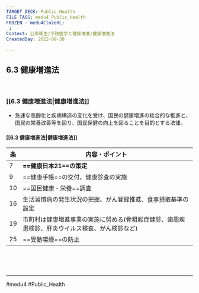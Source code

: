 ```yaml
---
TARGET DECK: Public_Health
FILE TAGS: medu4 Public_Health
FROZEN - medu4ClozeHL:
 : 
Context: 公衆衛生/予防医学と健康増進/健康増進法
CreatedDay: 2022-09-30

---
```


## 6.3 健康増進法

<br>

### [[6.3 健康増進法|健康増進法]]
- 急速な高齢化と疾病構造の変化を受け、国民の健康増進の総合的な推進と、国民の栄養改善等を図り、国民保健の向上を図ることを目的とする法律。
#### [[6.3 健康増進法|健康増進法]]
| 条  | 内容・ポイント                                                                                 |
| --- | ---------------------------------------------------------------------------------------------- |
| 7   | **==健康日本21==の策定**                                                                       |
| 9   | ==健康手帳==の交付、健康診査の実施                                                             |
| 10  | ==国民健康・栄養==調査                                                                         |
| 16  | 生活習慣病の発生状況の把握、がん登録推進、食事摂取基準の設定                                   |
| 19  | 市町村は健康増進事業の実施に努める(骨粗鬆症健診、歯周疾患検診、肝炎ウイルス検査、がん検診など) |
| 25  | ==受動喫煙==の防止                                                                             | 
 
<!--ID: 1664685324686-->



<br><br><br>

---
#medu4 #Public_Health
